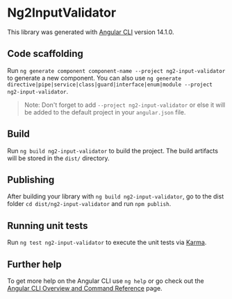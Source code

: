# Ng2InputValidator

This library was generated with [Angular CLI](https://github.com/angular/angular-cli) version 14.1.0.

## Code scaffolding

Run `ng generate component component-name --project ng2-input-validator` to generate a new component. You can also use `ng generate directive|pipe|service|class|guard|interface|enum|module --project ng2-input-validator`.
> Note: Don't forget to add `--project ng2-input-validator` or else it will be added to the default project in your `angular.json` file. 

## Build

Run `ng build ng2-input-validator` to build the project. The build artifacts will be stored in the `dist/` directory.

## Publishing

After building your library with `ng build ng2-input-validator`, go to the dist folder `cd dist/ng2-input-validator` and run `npm publish`.

## Running unit tests

Run `ng test ng2-input-validator` to execute the unit tests via [Karma](https://karma-runner.github.io).

## Further help

To get more help on the Angular CLI use `ng help` or go check out the [Angular CLI Overview and Command Reference](https://angular.io/cli) page.
